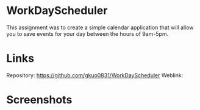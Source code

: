 # WorkDayScheduler

This assignment was to create a simple calendar application that will allow you to save events for your day between the hours of 9am-5pm.

# Links

Repository: https://github.com/gkuo0831/WorkDayScheduler
Weblink:

# Screenshots
